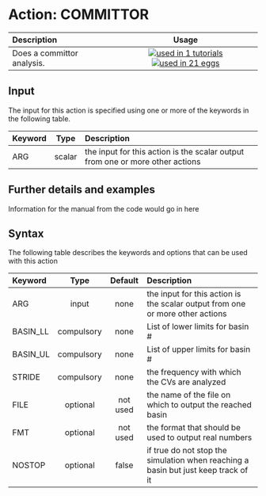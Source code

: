# Action: COMMITTOR

| Description    | Usage |
|:--------|:--------:|
| Does a committor analysis. | [![used in 1 tutorials](https://img.shields.io/badge/tutorials-1-green.svg)](https://www.plumed-tutorials.org/browse.html?search=COMMITTOR)[![used in 21 eggs](https://img.shields.io/badge/nest-21-green.svg)](https://www.plumed-nest.org/browse.html?search=COMMITTOR) | 

## Input

The input for this action is specified using one or more of the keywords in the following table.

| Keyword |  Type | Description |
|:--------|:------:|:-----------|
| ARG | scalar | the input for this action is the scalar output from one or more other actions |


## Further details and examples 
Information for the manual from the code would go in here 
## Syntax 
The following table describes the keywords and options that can be used with this action 

| Keyword | Type | Default | Description |
|:-------|:----:|:-------:|:-----------|
| ARG | input | none | the input for this action is the scalar output from one or more other actions |
| BASIN_LL | compulsory | none | List of lower limits for basin # |
| BASIN_UL | compulsory | none | List of upper limits for basin # |
| STRIDE | compulsory | none |  the frequency with which the CVs are analyzed |
| FILE | optional | not used | the name of the file on which to output the reached basin |
| FMT | optional | not used | the format that should be used to output real numbers |
| NOSTOP | optional | false |  if true do not stop the simulation when reaching a basin but just keep track of it |
